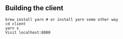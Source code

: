## Building the client

```
brew install yarn # or install yarn some other way
cd client
yarn s
Visit localhost:8080
```
